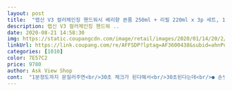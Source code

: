 ```yaml
---
layout: post 
title:  "랩신 V3 컬러체인징 핸드워시 베리향 본품 250ml + 리필 220ml x 3p 세트, 1세트" 
description: 랩신 V3 컬러체인징 핸드워 ..
date: 2020-08-21 14:58:30 
img: https://static.coupangcdn.com/image/retail/images/2020/01/14/20/2/05a15dd5-4505-459f-a273-9aa5d6f412d4.jpg 
linkUrl: https://link.coupang.com/re/AFFSDP?lptag=AF3600438&subid=ahnPublicAsk&pageKey=1182748914&itemId=2163044984&vendorItemId=71212989488&traceid=V0-113-f5f50f0dee220442 
categories: [1010] 
color: 7E57C2 
price: 9780 
author: Ask View Shop 
cont:  "1분정도까지 문질러주면<br/>30초 체크가 된다해서<br/>30초된다는데<br/>● 손씻기할때 생일축하노래 2번 부르면<br/>● 펌핑시 색상은<br/>● 항균되며 화학성분이 적은걸로도 설명되어<br/>그냥 손씻고 핸드크림을 발라요.<br/>^^<br/>그동안쓰던 핸드워시보다 보습감이 일단 조아서<br/>냄새가 바로 사라지네요<br/>대충 씻는 습관을 자세히 알게 되고 앞으로 고칠 수 있을 것 같아서 좋아요.<br/><br/>변하는데까진 30초로는 부족하고<br/>보습력은 잘 모르겠네요.<br/><br/>신랑이 담배를태워서 안써본 랩신을 구매해보았는데요... <br/><br/>실제 사용해보니 핑크 거품이 완전히 하얀색으로<br/>씻고난후 건조한건 여느 세정제와 비슷한듯해<br/>아기가 있어서 신경쓰였는데, 가성비 최고네요!!!<br/>우리 모두 손씻기로 건강 지켜요^^<br/>이런 신세계네요<br/>자주자주 손을 씻어도 건조함이 없어요<br/>잘 사용할듯 하고<br/>토탈제품과 이제품 모두 구매하였습니다.<br/><br/>핑크색 솜사탕을 뭉쳐서 녹였을때의 진한 핑크색정도며<br/>핑크색이 하얀색으로 변하는걸로<br/>하얗거나 옅은 핑크가 보이는 색이되네요.<br/><br/>향이 달콤하고, 은은하게 손에 남아서 좋아요.<br/><br/>" 
---
```

